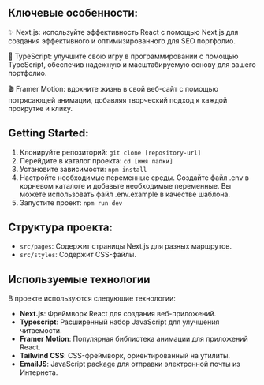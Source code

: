## Ключевые особенности:

✨ Next.js: используйте эффективность React с помощью Next.js для создания эффективного и оптимизированного для SEO портфолио.

🚀 TypeScript: улучшите свою игру в программировании с помощью TypeScript, обеспечив надежную и масштабируемую основу для вашего портфолио.

🎬 Framer Motion: вдохните жизнь в свой веб-сайт с помощью потрясающей анимации,
добавляя творческий подход к каждой прокрутке и клику.

## Getting Started:

1. Клонируйте репозиторий: `git clone [repository-url]`
2. Перейдите в каталог проекта: `cd [имя папки]`
3. Установите зависимости: `npm install`
4. Настройте необходимые переменные среды. Создайте файл .env в корневом каталоге и добавьте необходимые переменные. Вы можете использовать файл .env.example в качестве шаблона.
5. Запустите проект: `npm run dev`

## Структура проекта:

- `src/pages`: Содержит страницы Next.js для разных маршрутов.
- `src/styles`: Содержит CSS-файлы.

## Используемые технологии

В проекте используются следующие технологии:

- **Next.js**: Фреймворк React для создания веб-приложений.
- **Typescript**: Расширенный набор JavaScript для улучшения читаемости.
- **Framer Motion**: Популярная библиотека анимации для приложений React.
- **Tailwind CSS**: CSS-фреймворк, ориентированный на утилиты.
- **EmailJS**: JavaScript package для отправки электронной почты из Интернета.